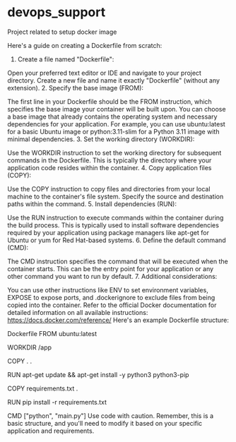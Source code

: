 # devops_support
Project related to setup docker image



Here's a guide on creating a Dockerfile from scratch:

1. Create a file named "Dockerfile":

Open your preferred text editor or IDE and navigate to your project directory.
Create a new file and name it exactly "Dockerfile" (without any extension).
2. Specify the base image (FROM):

The first line in your Dockerfile should be the FROM instruction, which specifies the base image your container will be built upon.
You can choose a base image that already contains the operating system and necessary dependencies for your application.
For example, you can use ubuntu:latest for a basic Ubuntu image or python:3.11-slim for a Python 3.11 image with minimal dependencies.
3. Set the working directory (WORKDIR):

Use the WORKDIR instruction to set the working directory for subsequent commands in the Dockerfile.
This is typically the directory where your application code resides within the container.
4. Copy application files (COPY):

Use the COPY instruction to copy files and directories from your local machine to the container's file system.
Specify the source and destination paths within the command.
5. Install dependencies (RUN):

Use the RUN instruction to execute commands within the container during the build process.
This is typically used to install software dependencies required by your application using package managers like apt-get for Ubuntu or yum for Red Hat-based systems.
6. Define the default command (CMD):

The CMD instruction specifies the command that will be executed when the container starts.
This can be the entry point for your application or any other command you want to run by default.
7. Additional considerations:

You can use other instructions like ENV to set environment variables, EXPOSE to expose ports, and .dockerignore to exclude files from being copied into the container.
Refer to the official Docker documentation for detailed information on all available instructions: https://docs.docker.com/reference/
Here's an example Dockerfile structure:

Dockerfile
FROM ubuntu:latest

WORKDIR /app

COPY . .

RUN apt-get update && apt-get install -y python3 python3-pip

COPY requirements.txt .

RUN pip install -r requirements.txt

CMD ["python", "main.py"]
Use code with caution.
Remember, this is a basic structure, and you'll need to modify it based on your specific application and requirements.
